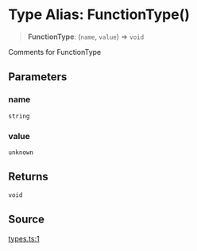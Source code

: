 # Type Alias: FunctionType()

> **FunctionType**: (`name`, `value`) => `void`

Comments for FunctionType

## Parameters

### name

`string`

### value

`unknown`

## Returns

`void`

## Source

[types.ts:1](http://source-url)
